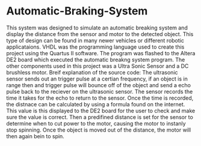 # Automatic-Braking-System
This system was designed to simulate an automatic breaking system and display the distance from the sensor and motor to the detected object. This type of design can be found in many newer vehicles or different robotic applicataions. VHDL was the programming language used to create this project using the Quartus II software. The program was flashed to the Altera DE2 board which executed the automatic breakng system program. The other components used in this project was a Ultra Sonic Sensor and a DC brushless motor.
Breif explanation of the source code: The ultrasonic sensor sends out an trigger pulse at a certian frequency, if an object is in range then and trigger pulse will bounce off of the object and send a echo pulse back to the reciever on the ultrasonic sensor. The sensor records the time it takes for the echo to return to the sensor. Once the time is recorded, the distnace can be calculated by using a formula found on the internet. This value is this displayed to the DE2 board for the user to check and make sure the value is correct. Then a predifined distance is set for the sensor to determine when to cut power to the motor, causing the motor to instanly stop spinning. Once the object is moved out of the distance, the motor will then again bein to spin. 

